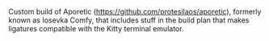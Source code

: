 Custom build of Aporetic (https://github.com/protesilaos/aporetic), formerly known as Iosevka Comfy, that includes stuff in the build plan that makes ligatures compatible with the Kitty terminal emulator.

